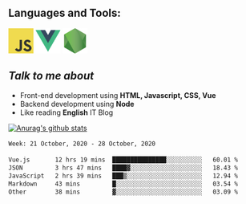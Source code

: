 ## **Languages and Tools:**      
<code><img height="50" src="https://raw.githubusercontent.com/github/explore/80688e429a7d4ef2fca1e82350fe8e3517d3494d/topics/javascript/javascript.png"></code>
<code><img height="50"  src="https://raw.githubusercontent.com/github/explore/80688e429a7d4ef2fca1e82350fe8e3517d3494d/topics/vue/vue.png"></code>
<code><img height="50"  src="https://raw.githubusercontent.com/github/explore/80688e429a7d4ef2fca1e82350fe8e3517d3494d/topics/nodejs/nodejs.png"></code>

## *Talk to me about*
- Front-end development using **HTML, Javascript, CSS, Vue**
- Backend development using **Node**
- Like reading **English** IT Blog    

[![Anurag's github stats](https://github-readme-stats.vercel.app/api?username=qdi5)](https://github.com/anuraghazra/github-readme-stats)    

<!--START_SECTION:waka-->
```text
Week: 21 October, 2020 - 28 October, 2020

Vue.js       12 hrs 19 mins  ███████████████░░░░░░░░░░   60.01 % 
JSON         3 hrs 47 mins   ████▓░░░░░░░░░░░░░░░░░░░░   18.43 % 
JavaScript   2 hrs 39 mins   ███▒░░░░░░░░░░░░░░░░░░░░░   12.94 % 
Markdown     43 mins         █░░░░░░░░░░░░░░░░░░░░░░░░   03.54 % 
Other        38 mins         ▓░░░░░░░░░░░░░░░░░░░░░░░░   03.09 % 
```
<!--END_SECTION:waka-->
